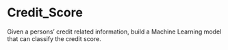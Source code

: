 # Credit_Score
Given a persons’ credit related information, build a Machine Learning model that can classify the credit score.
